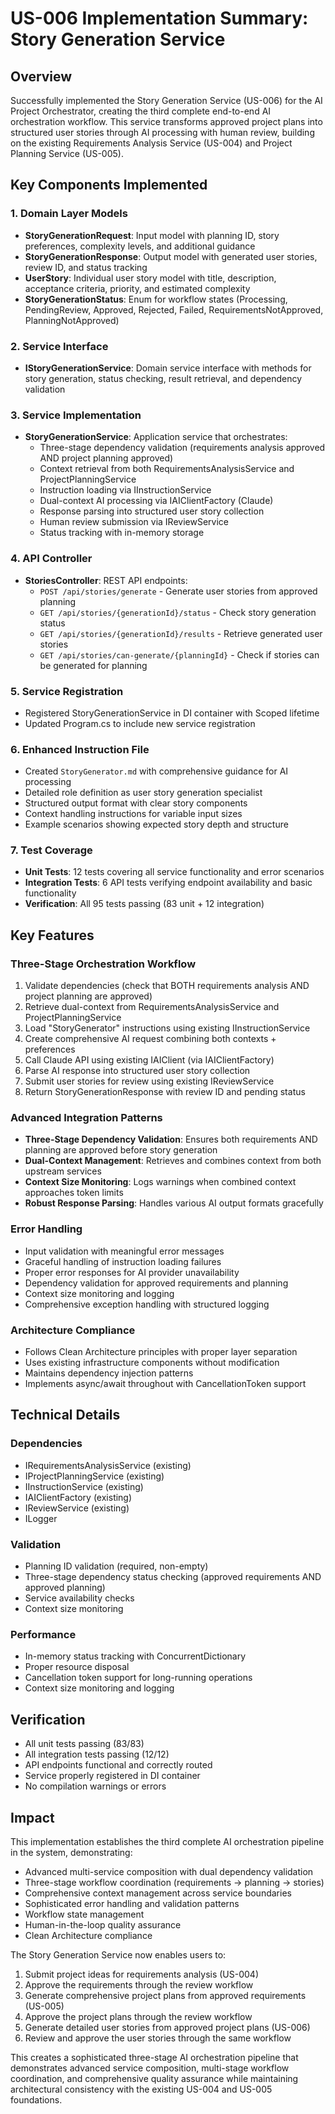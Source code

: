 # US-006 Implementation Summary: Story Generation Service

## Overview
Successfully implemented the Story Generation Service (US-006) for the AI Project Orchestrator, creating the third complete end-to-end AI orchestration workflow. This service transforms approved project plans into structured user stories through AI processing with human review, building on the existing Requirements Analysis Service (US-004) and Project Planning Service (US-005).

## Key Components Implemented

### 1. Domain Layer Models
- **StoryGenerationRequest**: Input model with planning ID, story preferences, complexity levels, and additional guidance
- **StoryGenerationResponse**: Output model with generated user stories, review ID, and status tracking
- **UserStory**: Individual user story model with title, description, acceptance criteria, priority, and estimated complexity
- **StoryGenerationStatus**: Enum for workflow states (Processing, PendingReview, Approved, Rejected, Failed, RequirementsNotApproved, PlanningNotApproved)

### 2. Service Interface
- **IStoryGenerationService**: Domain service interface with methods for story generation, status checking, result retrieval, and dependency validation

### 3. Service Implementation
- **StoryGenerationService**: Application service that orchestrates:
  - Three-stage dependency validation (requirements analysis approved AND project planning approved)
  - Context retrieval from both RequirementsAnalysisService and ProjectPlanningService
  - Instruction loading via IInstructionService
  - Dual-context AI processing via IAIClientFactory (Claude)
  - Response parsing into structured user story collection
  - Human review submission via IReviewService
  - Status tracking with in-memory storage

### 4. API Controller
- **StoriesController**: REST API endpoints:
  - `POST /api/stories/generate` - Generate user stories from approved planning
  - `GET /api/stories/{generationId}/status` - Check story generation status
  - `GET /api/stories/{generationId}/results` - Retrieve generated user stories
  - `GET /api/stories/can-generate/{planningId}` - Check if stories can be generated for planning

### 5. Service Registration
- Registered StoryGenerationService in DI container with Scoped lifetime
- Updated Program.cs to include new service registration

### 6. Enhanced Instruction File
- Created `StoryGenerator.md` with comprehensive guidance for AI processing
- Detailed role definition as user story generation specialist
- Structured output format with clear story components
- Context handling instructions for variable input sizes
- Example scenarios showing expected story depth and structure

### 7. Test Coverage
- **Unit Tests**: 12 tests covering all service functionality and error scenarios
- **Integration Tests**: 6 API tests verifying endpoint availability and basic functionality
- **Verification**: All 95 tests passing (83 unit + 12 integration)

## Key Features

### Three-Stage Orchestration Workflow
1. Validate dependencies (check that BOTH requirements analysis AND project planning are approved)
2. Retrieve dual-context from RequirementsAnalysisService and ProjectPlanningService
3. Load "StoryGenerator" instructions using existing IInstructionService
4. Create comprehensive AI request combining both contexts + preferences
5. Call Claude API using existing IAIClient (via IAIClientFactory)
6. Parse AI response into structured user story collection
7. Submit user stories for review using existing IReviewService
8. Return StoryGenerationResponse with review ID and pending status

### Advanced Integration Patterns
- **Three-Stage Dependency Validation**: Ensures both requirements AND planning are approved before story generation
- **Dual-Context Management**: Retrieves and combines context from both upstream services
- **Context Size Monitoring**: Logs warnings when combined context approaches token limits
- **Robust Response Parsing**: Handles various AI output formats gracefully

### Error Handling
- Input validation with meaningful error messages
- Graceful handling of instruction loading failures
- Proper error responses for AI provider unavailability
- Dependency validation for approved requirements and planning
- Context size monitoring and logging
- Comprehensive exception handling with structured logging

### Architecture Compliance
- Follows Clean Architecture principles with proper layer separation
- Uses existing infrastructure components without modification
- Maintains dependency injection patterns
- Implements async/await throughout with CancellationToken support

## Technical Details

### Dependencies
- IRequirementsAnalysisService (existing)
- IProjectPlanningService (existing)
- IInstructionService (existing)
- IAIClientFactory (existing)
- IReviewService (existing)
- ILogger<StoryGenerationService>

### Validation
- Planning ID validation (required, non-empty)
- Three-stage dependency status checking (approved requirements AND approved planning)
- Service availability checks
- Context size monitoring

### Performance
- In-memory status tracking with ConcurrentDictionary
- Proper resource disposal
- Cancellation token support for long-running operations
- Context size monitoring and logging

## Verification
- All unit tests passing (83/83)
- All integration tests passing (12/12)
- API endpoints functional and correctly routed
- Service properly registered in DI container
- No compilation warnings or errors

## Impact
This implementation establishes the third complete AI orchestration pipeline in the system, demonstrating:
- Advanced multi-service composition with dual dependency validation
- Three-stage workflow coordination (requirements → planning → stories)
- Comprehensive context management across service boundaries
- Sophisticated error handling and validation patterns
- Workflow state management
- Human-in-the-loop quality assurance
- Clean Architecture compliance

The Story Generation Service now enables users to:
1. Submit project ideas for requirements analysis (US-004)
2. Approve the requirements through the review workflow
3. Generate comprehensive project plans from approved requirements (US-005)
4. Approve the project plans through the review workflow
5. Generate detailed user stories from approved project plans (US-006)
6. Review and approve the user stories through the same workflow

This creates a sophisticated three-stage AI orchestration pipeline that demonstrates advanced service composition, multi-stage workflow coordination, and comprehensive quality assurance while maintaining architectural consistency with the existing US-004 and US-005 foundations.